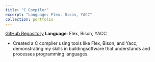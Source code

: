 ```yaml
---
title: "C Compiler"
excerpt: "Language: Flex, Bison, YACC"
collection: portfolio
---
```

[GitHub Repository](https://github.com/mashiyat-mahjabin-prapty/CSE-310-Compiler/tree/main/Offline%204)
**Language**: Flex, Bison, YACC
- Created a C compiler using tools like Flex, Bison, and Yacc, demonstrating my skills in buildingsoftware that understands and processes programming languages.
